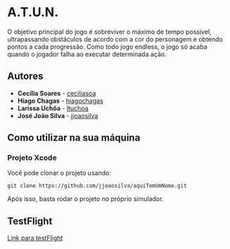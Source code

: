 # A.T.U.N.

O objetivo principal do jogo é sobreviver o máximo de tempo possível, ultrapassando obstáculos de acordo com a cor do personagem e obtendo pontos a cada progressão. Como todo jogo endless, o jogo só acaba quando o jogador falha ao executar determinada ação.

## Autores

* **Cecília Soares** - [ceciliasoa](https://github.com/ceciliasoa/)
* **Hiago Chagas** - [hiagochagas](https://github.com/hiagochagas)
* **Larissa Uchôa** - [ltuchoa](https://github.com/ltuchoa/)
* **José João Silva** - [jjoaosilva](https://github.com/jjoaosilva/)

## Como utilizar na sua máquina

### Projeto Xcode
Você pode clonar o projeto usando:

`git clone https://github.com/jjoaosilva/aquiTemUmNome.git`

Após isso, basta rodar o projeto no próprio simulador.

## TestFlight 
[Link para testFlight](https://testflight.apple.com/join/tbgomJO6 (https://testflight.apple.com/join/tbgomJO6))
